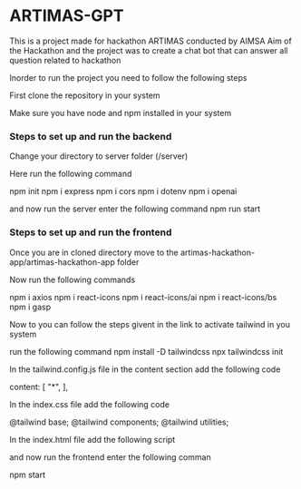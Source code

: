 ﻿# ARTIMAS-GPT
This is a project made for hackathon ARTIMAS conducted by AIMSA
Aim of the Hackathon and the project was to create a chat bot that can answer all question related to hackathon

Inorder to run the project you need to follow the following steps

First clone the repository in your system

Make sure you have node and npm installed in your system

  <h3>Steps to set up and run the backend</h3>
 Change your directory to server folder  (/server)
 
Here run the following command
 
 npm init
 npm i express
 npm i cors
 npm i dotenv
 npm i openai
 
 and now run the server enter the following command
 npm run start
 
 
<h3>Steps to set up and run the frontend</h3>
Once you are in cloned directory move to the artimas-hackathon-app/artimas-hackathon-app folder 

Now run the following commands

npm i axios
npm i react-icons
npm i react-icons/ai
npm i react-icons/bs
npm i gasp

Now to you can follow the steps givent in the link to activate tailwind in you system

run the following command
npm install -D tailwindcss
npx tailwindcss init

In the tailwind.config.js file in the content section add the following code

  content: [
    "*",
  ],

In the index.css file add the following code

@tailwind base;
@tailwind components;
@tailwind utilities;

In the index.html file add the following script

  <script src="https://cdn.tailwindcss.com"></script>
  
 and now run the frontend enter the following comman
 
 npm start 
 

 
 
 
 
 
